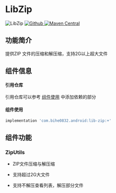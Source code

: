 # LibZip

![LibZip](https://img.shields.io/badge/AndroidAppFactory-LibZip-brightgreen)
[ ![Github](https://img.shields.io/badge/Github-LibZip-brightgreen?style=social) ](https://github.com/bihe0832/AndroidAppFactory/tree/master/LibZip)
[ ![Maven Central](https://img.shields.io/maven-central/v/com.bihe0832.android/lib-zip) ](https://search.maven.org/artifact/com.bihe0832.android/lib-zip)

## 功能简介

提供ZIP 文件的压缩和解压缩，支持2G以上超大文件

## 组件信息

#### 引用仓库

引用仓库可以参考 [组件使用](./../start.md) 中添加依赖的部分

#### 组件使用

```groovy
implementation 'com.bihe0832.android:lib-zip:+'
```

## 组件功能

### ZipUtils

- ZIP文件压缩与解压缩

- 支持超过2G大文件

- 支持不解压查看列表，解压部分文件